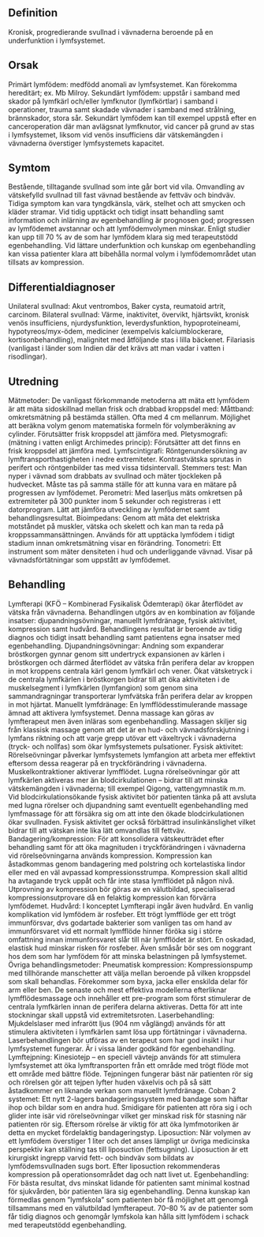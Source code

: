## Definition

Kronisk, progredierande svullnad i vävnaderna beroende på en underfunktion i lymfsystemet.

## Orsak

Primärt lymfödem: medfödd anomali av lymfsystemet. Kan förekomma hereditärt; ex. Mb Milroy.
Sekundärt lymfödem: uppstår i samband med skador på lymfkärl och/eller lymfknutor (lymfkörtlar) i samband i operationer, trauma samt skadade vävnader i samband med strålning, brännskador, stora sår. Sekundärt lymfödem kan till exempel uppstå efter en canceroperation där man avlägsnat lymfknutor, vid cancer på grund av stas i lymfsystemet, liksom vid venös insufficiens där vätskemängden i vävnaderna överstiger lymfsystemets kapacitet.

## Symtom

Bestående, tilltagande svullnad som inte går bort vid vila. Omvandling av vätskefylld svullnad till fast vävnad bestående av fettväv och bindväv. Tidiga symptom kan vara tyngdkänsla, värk, stelhet och att smycken och kläder stramar.
Vid tidig upptäckt och tidigt insatt behandling samt information och inlärning av egenbehandling är prognosen god; progressen av lymfödemet avstannar och att lymfödemvolymen minskar. Enligt studier kan upp till 70 % av de som har lymfödem klara sig med terapeutstödd egenbehandling. Vid lättare underfunktion och kunskap om egenbehandling kan vissa patienter klara att bibehålla normal volym i lymfödemområdet utan tillsats av kompression.

## Differentialdiagnoser

Unilateral svullnad: Akut ventrombos, Baker cysta, reumatoid artrit, carcinom.
Bilateral svullnad: Värme, inaktivitet, övervikt, hjärtsvikt, kronisk venös insufficiens, njurdysfunktion, leverdysfunktion, hypoproteineami, hypotyreos/myx-ödem, mediciner (exempelvis kalciumblockerare, kortisonbehandling), malignitet med åtföljande stas i lilla bäckenet. Filariasis (vanligast i länder som Indien där det krävs att man vadar i vatten i risodlingar).

## Utredning

Mätmetoder: De vanligast förkommande metoderna att mäta ett lymfödem är att mäta sidoskillnad mellan frisk och drabbad kroppsdel med:
Måttband: omkretsmätning på bestämda ställen. Ofta med 4 cm mellanrum. Möjlighet att beräkna volym genom matematiska formeln för volymberäkning av cylinder. Förutsätter frisk kroppsdel att jämföra med.
Pletysmografi: (mätning i vatten enligt Archimedes princip): Förutsätter att det finns en frisk kroppsdel att jämföra med.
Lymfscintigrafi: Röntgenundersökning av lymftransporthastigheten i nedre extremiteter. Kontrastvätska sprutas in perifert och röntgenbilder tas med vissa tidsintervall.
Stemmers test: Man nyper i vävnad som drabbats av svullnad och mäter tjockleken på hudvecket. Måste tas på samma ställe för att kunna vara en mätare på progressen av lymfödemet.
Perometri: Med laserljus mäts omkretsen på extremiteter på 300 punkter inom 5 sekunder och registreras i ett datorprogram. Lätt att jämföra utveckling av lymfödemet samt behandlingsresultat.
Bioimpedans: Genom att mäta det elektriska motståndet på muskler, vätska och skelett och kan man ta reda på kroppssammansättningen. Används för att upptäcka lymfödem i tidigt stadium innan omkretsmätning visar en förändring.
Tonometri: Ett instrument som mäter densiteten i hud och underliggande vävnad. Visar på vävnadsförtätningar som uppstått av lymfödemet.

## Behandling

Lymfterapi (KFÖ – Kombinerad Fysikalisk Ödemterapi) ökar återflödet av vätska från vävnaderna. Behandlingen utgörs av en kombination av följande insatser: djupandningsövningar, manuellt lymfdränage, fysisk aktivitet, kompression samt hudvård. Behandlingens resultat är beroende av tidig diagnos och tidigt insatt behandling samt patientens egna insatser med egenbehandling.
Djupandningsövningar: Andning som expanderar bröstkorgen gynnar genom sitt undertryck expansionen av kärlen i bröstkorgen och därmed återflödet av vätska från perifera delar av kroppen in mot kroppens centrala kärl genom lymfkärl och vener. Ökat vätsketryck i de centrala lymfkärlen i bröstkorgen bidrar till att öka aktiviteten i de muskelsegment i lymfkärlen (lymfangion) som genom sina sammandragningar transporterar lymfvätska från perifera delar av kroppen in mot hjärtat.
Manuellt lymfdränage: En lymfflödesstimulerande massage ämnad att aktivera lymfsystemet. Denna massage kan göras av lymfterapeut men även inläras som egenbehandling. Massagen skiljer sig från klassisk massage genom att det är en hud- och vävnadsförskjutning i lymfans riktning och att varje grepp utövar ett växeltryck i vävnaderna (tryck- och nollfas) som ökar lymfsystemets pulsationer.
Fysisk aktivitet: Rörelseövningar påverkar lymfsystemets lymfangion att arbeta mer effektivt eftersom dessa reagerar på en tryckförändring i vävnaderna. Muskelkontraktioner aktiverar lymfflödet. Lugna rörelseövningar gör att lymfkärlen aktiveras mer än blodcirkulationen – bidrar till att minska vätskemängden i vävnaderna; till exempel Qigong, vattengymnastik m.m. Vid blodcirkulationsökande fysisk aktivitet bör patienten tänka på att avsluta med lugna rörelser och djupandning samt eventuellt egenbehandling med lymfmassage för att försäkra sig om att inte den ökade blodcirkulationen ökar svullnaden. Fysisk aktivitet ger också förbättrad insulinkänslighet vilket bidrar till att vätskan inte lika lätt omvandlas till fettväv.
Bandagering/kompression: För att konsolidera vätskeutträdet efter behandling samt för att öka magnituden i tryckförändringen i vävnaderna vid rörelseövningarna används kompression. Kompression kan åstadkommas genom bandagering med polstring och kortelastiska lindor eller med en väl avpassad kompressionsstrumpa. Kompression skall alltid ha avtagande tryck uppåt och får inte stasa lymfflödet på någon nivå. Utprovning av kompression bör göras av en välutbildad, specialiserad kompressionsutprovare då en felaktig kompression kan förvärra lymfödemet.
Hudvård: I konceptet Lymfterapi ingår även hudvård. En vanlig komplikation vid lymfödem är rosfeber. Ett trögt lymfflöde ger ett trögt immunförsvar, dvs godartade bakterier som vanligen tas om hand av immunförsvaret vid ett normalt lymfflöde hinner föröka sig i större omfattning innan immunförsvaret slår till när lymfflödet är stört. En oskadad, elastisk hud minskar risken för rosfeber. Även småsår bör ses om noggrant hos dem som har lymfödem för att minska belastningen på lymfsystemet.
Övriga behandlingsmetoder:
Pneumatisk kompression: Kompressionspump med tillhörande manschetter att välja mellan beroende på vilken kroppsdel som skall behandlas. Förekommer som byxa, jacka eller enskilda delar för arm eller ben. De senaste och mest effektiva modellerna efterliknar lymfflödesmassage och innehåller ett pre-program som först stimulerar de centrala lymfkärlen innan de perifera delarna aktiveras. Detta för att inte stockningar skall uppstå vid extremitetsroten.
Laserbehandling: Mjukdelslaser med infrarött ljus (904 nm våglängd) används för att stimulera aktiviteten i lymfkärlen samt lösa upp förtätningar i vävnaderna. Laserbehandlingen bör utföras av en terapeut som har god insikt i hur lymfsystemet fungerar. Är i vissa länder godkänd för egenbehandling.
Lymftejpning: Kinesiotejp – en speciell vävtejp används för att stimulera lymfsystemet att öka lymftransporten från ett område med trögt flöde mot ett område med bättre flöde. Tejpningen fungerar bäst när patienten rör sig och rörelsen gör att tejpen lyfter huden växelvis och på så sätt åstadkommer en liknande verkan som manuellt lymfdränage.
Coban 2 systemet: Ett nytt 2-lagers bandageringssystem med bandage som häftar ihop och bildar som en andra hud. Smidigare för patienten att röra sig i och glider inte isär vid rörelseövningar vilket ger minskad risk för stasning när patienten rör sig. Eftersom rörelse är viktig för att öka lymfmotoriken är detta en mycket fördelaktig bandageringstyp.
Liposuction: När volymen av ett lymfödem överstiger 1 liter och det anses lämpligt ur övriga medicinska perspektiv kan ställning tas till liposuction (fettsugning). Liposuction är ett kirurgiskt ingrepp varvid fett- och bindväv som bildats av lymfödemsvullnaden sugs bort. Efter liposuction rekommenderas kompression på operationsområdet dag och natt livet ut.
Egenbehandling: För bästa resultat, dvs minskat lidande för patienten samt minimal kostnad för sjukvården, bör patienten lära sig egenbehandling. Denna kunskap kan förmedlas genom ”lymfskola” som patienten bör få möjlighet att genomgå tillsammans med en välutbildad lymfterapeut. 70–80 % av de patienter som får tidig diagnos och genomgår lymfskola kan hålla sitt lymfödem i schack med terapeutstödd egenbehandling.

